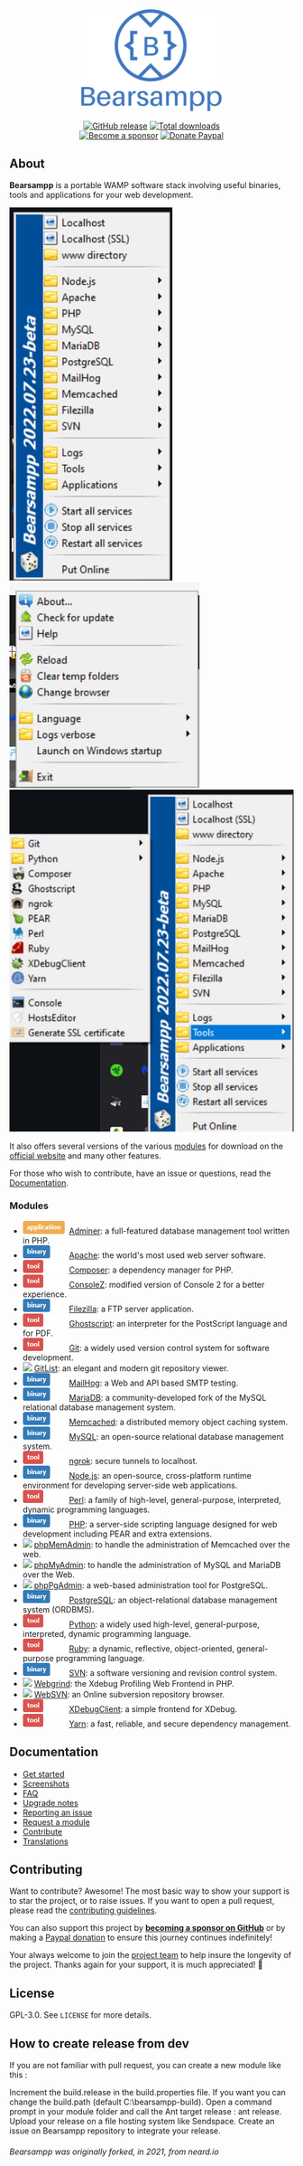 <p align="center"><a href="https://bearsampp.com" target="_blank"><img width="250" src="/img/Bearsampp-logo.svg"></a></p>

<p align="center">
  <a href="https://bearsampp.com/release/latest"><img src="https://img.shields.io/github/release/bearsampp/bearsampp.svg?style=flat-square" alt="GitHub release"></a>
  <a href="https://bearsampp.com/releases"><img src="https://img.shields.io/github/downloads/bearsampp/bearsampp/total.svg?style=flat-square" alt="Total downloads"></a>
  <br /><a href="https://github.com/sponsors/N6REJ"><img src="https://img.shields.io/badge/sponsor-N6REJ-181717.svg?logo=github&style=flat-square" alt="Become a sponsor"></a>
  <a href="https://www.paypal.me/BearLeeAble"><img src="https://img.shields.io/badge/donate-paypal-00457c.svg?logo=paypal&style=flat-square" alt="Donate Paypal"></a>
</p>

## About

**Bearsampp** is a portable WAMP software stack involving useful binaries, tools and applications for your web development.

![image](/img/screenshots/menu-left.jpg) ![image](/img/screenshots/menu-right.jpg)
![image](/img/screenshots/menu-tools.jpg)

It also offers several versions of the various [modules](https://bearsampp.com/module) for download on the
[official website](https://bearsampp.com) and many other features.<br />

For those who wish to contribute, have an issue or questions, read the [Documentation](https://bearsampp.com/documentation).

### Modules

* ![](/img/application.png) [Adminer](https://bearsampp.com/module/adminer): a full-featured database management tool written in PHP.
* ![](/img/binary.png) [Apache](https://bearsampp.com/module/apache): the world's most used web server software.
* ![](/img/tool.png) [Composer](https://bearsampp.com/module/composer): a dependency manager for PHP.
* ![](/img/tool.png) [ConsoleZ](https://bearsampp.com/module/consolez): modified version of Console 2 for a better experience.
* ![](/img/binary.png) [Filezilla](https://bearsampp.com/module/filezilla): a FTP server application.
* ![](/img/tool.png) [Ghostscript](https://bearsampp.com/module/ghostscript): an interpreter for the PostScript language and for PDF.
* ![](/img/tool.png) [Git](https://bearsampp.com/module/git): a widely used version control system for software development.
* ![](/img/applicatoin.png) [GitList](https://bearsampp.com/module/gitlist): an elegant and modern git repository viewer.
* ![](/img/binary.png) [MailHog](https://bearsampp.com/module/mailhog): a Web and API based SMTP testing.
* ![](/img/binary.png) [MariaDB](https://bearsampp.com/module/mariadb): a community-developed fork of the MySQL relational database management system.
* ![](/img/binary.png) [Memcached](https://bearsampp.com/module/memcached): a distributed memory object caching system.
* ![](/img/binary.png) [MySQL](https://bearsampp.com/module/mysql): an open-source relational database management system.
* ![](/img/tool.png) [ngrok](https://bearsampp.com/module/ngrok): secure tunnels to localhost.
* ![](/img/binary.png) [Node.js](https://bearsampp.com/module/nodejs): an open-source, cross-platform runtime environment for developing server-side web applications.
* ![](/img/tool.png) [Perl](https://bearsampp.com/module/perl): a family of high-level, general-purpose, interpreted, dynamic programming languages.
* ![](/img/binary.png) [PHP](https://bearsampp.com/module/php): a server-side scripting language designed for web development including PEAR and extra extensions.
* ![](/img/applicatoin.png) [phpMemAdmin](https://bearsampp.com/module/phpmemadmin): to handle the administration of Memcached over the web.
* ![](/img/applicatoin.png) [phpMyAdmin](https://bearsampp.com/module/phpmyadmin): to handle the administration of MySQL and MariaDB over the Web.
* ![](/img/applicatoin.png) [phpPgAdmin](https://bearsampp.com/module/phppgadmin): a web-based administration tool for PostgreSQL.
* ![](/img/binary.png) [PostgreSQL](https://bearsampp.com/module/postgresql): an object-relational database management system (ORDBMS).
* ![](/img/tool.png) [Python](https://bearsampp.com/module/python): a widely used high-level, general-purpose, interpreted, dynamic programming language.
* ![](/img/tool.png) [Ruby](https://bearsampp.com/module/ruby): a dynamic, reflective, object-oriented, general-purpose programming language.
* ![](/img/binary.png) [SVN](https://bearsampp.com/module/svn): a software versioning and revision control system.
* ![](/img/applicatoin.png) [Webgrind](https://bearsampp.com/module/webgrind): the Xdebug Profiling Web Frontend in PHP.
* ![](/img/applicatoin.png) [WebSVN](https://bearsampp.com/module/websvn): an Online subversion repository browser.
* ![](/img/tool.png) [XDebugClient](https://bearsampp.com/module/xdc): a simple frontend for XDebug.
* ![](/img/tool.png) [Yarn](https://bearsampp.com/module/yarn): a fast, reliable, and secure dependency management.

## Documentation

* [Get started](https://bearsampp.com/get-started)
* [Screenshots](https://bearsampp.com/screenshots)
* [FAQ](https://bearsampp.com/faq)
* [Upgrade notes](https://bearsampp.com/upgrade-notes)
* [Reporting an issue](https://bearsampp.com/reporting-issue)
* [Request a module](https://bearsampp.com/request-module)
* [Contribute](https://bearsampp.com/contribute)
* [Translations](https://bearsampp.com/translations)

## Contributing

Want to contribute? Awesome! The most basic way to show your support is to star the project, or to raise issues. If
you want to open a pull request, please read the [contributing guidelines](.github/CONTRIBUTING.md).

You can also support this project by [**becoming a sponsor on GitHub**](https://github.com/sponsors/N6REJ) or by
making a [Paypal donation](https://www.paypal.me/BearLeeAble) to ensure this journey continues indefinitely!

Your always welcome to join the [project team](https://github.com/orgs/Bearsampp/teams) to help insure the longevity of the project.
Thanks again for your support, it is much appreciated! :pray:

## License

GPL-3.0. See `LICENSE` for more details.<br />

## How to create release from dev
If you are not familiar with pull request, you can create a new module like this :

Increment the build.release in the build.properties file.
If you want you can change the build.path (default C:\bearsampp-build).
Open a command prompt in your module folder and call the Ant target release : ant release.
Upload your release on a file hosting system like Sendspace.
Create an issue on Bearsampp repository to integrate your release.

<h6>Bearsampp was originally forked, in 2021, from neard.io</h6>
